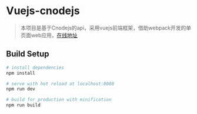 # Vuejs-cnodejs

> 本项目是基于Cnodejs的api，采用vuejs前端框架，借助webpack开发的单页面web应用，[在线地址](http://vue.luckybird.me/)
## Build Setup

``` bash
# install dependencies
npm install

# serve with hot reload at localhost:8080
npm run dev

# build for production with minification
npm run build

